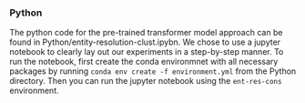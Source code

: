 ### Python

The python code for the pre-trained transformer model approach can be found in Python/entity-resolution-clust.ipybn. We chose to use a jupyter notebook to clearly lay out our experiments in a step-by-step manner. To run the notebook, first create the conda environmnet with all necessary packages by running `conda env create -f environment.yml` from the Python directory. Then you can run the jupyter notebook using the `ent-res-cons` environment.
